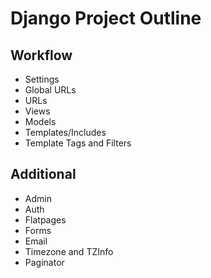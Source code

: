 # Django Project Outline

## Workflow
*   Settings
*   Global URLs 
*   URLs
*   Views
*   Models
*   Templates/Includes 
*   Template Tags and Filters

## Additional
*   Admin
*   Auth
*   Flatpages
*   Forms
*   Email
*   Timezone and TZInfo
*   Paginator


